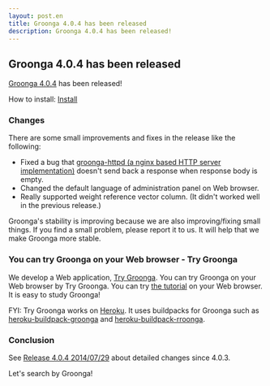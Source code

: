 ```yaml
---
layout: post.en
title: Groonga 4.0.4 has been released
description: Groonga 4.0.4 has been released!
---
```


## Groonga 4.0.4 has been released

[Groonga 4.0.4](/docs/news.html#release-4-0-4) has been released!

How to install: [Install](/docs/install.html)

### Changes

There are some small improvements and fixes in the release like the following:

  * Fixed a bug that [groonga-httpd (a nginx based HTTP server implementation)](/docs/reference/executables/groonga-httpd.html) doesn't send back a response when response body is empty.
  * Changed the default language of administration panel on Web browser.
  * Really supported weight reference vector column. (It didn't worked well in the previous release.)

Groonga's stability is improving because we are also improving/fixing small things. If you find a small problem, please report it to us. It will help that we make Groonga more stable.

### You can try Groonga on your Web browser - Try Groonga

We develop a Web application, [Try Groonga](http://try-groonga.herokuapp.com/). You can try Groonga on your Web browser by Try Groonga. You can try [the tutorial](/docs/tutorial/) on your Web browser. It is easy to study Groonga!

FYI: Try Groonga works on [Heroku](http://heroku.com/). It uses buildpacks for Groonga such as [heroku-buildpack-groonga](https://github.com/groonga/heroku-buildpack-groonga) and [heroku-buildpack-rroonga](https://github.com/groonga/heroku-buildpack-rroonga).

### Conclusion

See [Release 4.0.4 2014/07/29](/docs/news.html#release-4-0-3) about detailed changes since 4.0.3.

Let's search by Groonga!
